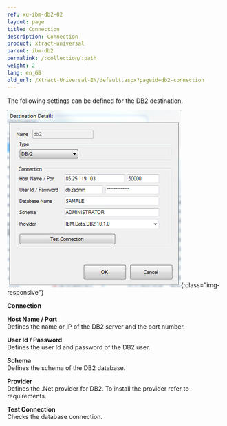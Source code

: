 ```yaml
---
ref: xu-ibm-db2-02
layout: page
title: Connection
description: Connection
product: xtract-universal
parent: ibm-db2
permalink: /:collection/:path
weight: 2
lang: en_GB
old_url: /Xtract-Universal-EN/default.aspx?pageid=db2-connection
---
```


The following settings can be defined for the DB2 destination.

![DB2-Connection](/img/content/DB2-Connection.jpg){:class="img-responsive"}

**Connection**

**Host Name / Port**<br>
Defines the name or IP of the DB2 server and the port number. 

**User Id / Password**<br>
Defines the user Id and password of the DB2 user.

**Schema**<br>
Defines the schema of the DB2 database.

**Provider**<br>
Defines the .Net provider for DB2. To install the provider refer to requirements.
            
**Test Connection**<br>
Checks the database connection. 